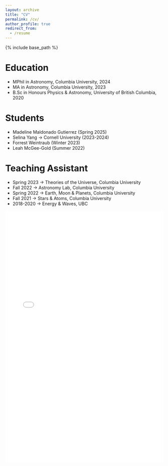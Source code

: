 ```yaml
---
layout: archive
title: "CV"
permalink: /cv/
author_profile: true
redirect_from:
  - /resume
---
```


{% include base_path %}


Education
======
* MPhil in Astronomy, Columbia University, 2024
* MA in Astronomy, Columbia University, 2023
* B.Sc in Honours Physics & Astronomy, University of British Columbia, 2020

Students
======
* Madeline Maldonado Gutierrez (Spring 2025)
* Selina Yang -> Cornell University (2023-2024)
* Forrest Weintraub (Winter 2023)
* Leah McGee-Gold (Summer 2022)

Teaching Assistant
======
* Spring 2023 &rarr; Theories of the Universe, Columbia University
* Fall 2022 &rarr; Astronomy Lab, Columbia University
* Spring 2022 &rarr; Earth, Moon & Planets, Columbia University
* Fall 2021 &rarr; Stars & Atoms, Columbia University
* 2018-2020 &rarr; Energy & Waves, UBC

<embed src="{{ site.baseurl }}/files/MaryumSayeed_CV.pdf" width="100%" height="800px" type='application/pdf'>

<!-- 
Work experience
======
* Summer 2015: Research Assistant
  * Github University
  * Duties included: Tagging issues
  * Supervisor: Professor Git

* Fall 2015: Research Assistant
  * Github University
  * Duties included: Merging pull requests
  * Supervisor: Professor Hub
  
Skills
======
* Skill 1
* Skill 2
  * Sub-skill 2.1
  * Sub-skill 2.2
  * Sub-skill 2.3
* Skill 3

Publications
======
  <ul>{% for post in site.publications %}
    {% include archive-single-cv.html %}
  {% endfor %}</ul>
  
Talks
======
  <ul>{% for post in site.talks %}
    {% include archive-single-talk-cv.html %}
  {% endfor %}</ul>
  
Teaching
======
  <ul>{% for post in site.teaching %}
    {% include archive-single-cv.html %}
  {% endfor %}</ul>
  
Service and leadership
======
* Currently signed in to 43 different slack teams
 -->
